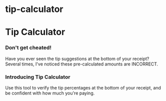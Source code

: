 # tip-calculator

<h1>Tip Calculator</h1>

<h3>Don't get cheated!</h3>
<p>Have you ever seen the tip suggestions at the bottom of your receipt? Several times, I've noticed these pre-calculated amounts are INCORRECT. </p>

<h3>Introducing Tip Calculator</h3>
<p>Use this tool to verify the tip percentages at the bottom of your receipt, and be confident with how much you're paying.</p>
